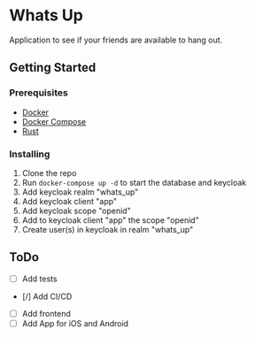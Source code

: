# Whats Up

Application to see if your friends are available to hang out.

## Getting Started

### Prerequisites

- [Docker](https://docs.docker.com/install/)
- [Docker Compose](https://docs.docker.com/compose/install/)
- [Rust](https://www.rust-lang.org/tools/install)

### Installing

1. Clone the repo
2. Run `docker-compose up -d` to start the database and keycloak
3. Add keycloak realm "whats_up"
4. Add keycloak client "app"
5. Add keycloak scope "openid"
6. Add to keycloak client "app" the scope "openid"
6. Create user(s) in keycloak in realm "whats_up"

## ToDo

* [ ] Add tests
* [/] Add CI/CD
* [ ] Add frontend
* [ ] Add App for iOS and Android
